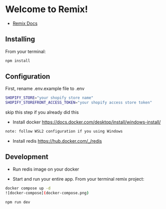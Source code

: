 # Welcome to Remix!

- [Remix Docs](https://remix.run/docs)

## Installing

From your terminal:
```sh
npm install
```


## Configuration

First, rename .env.example file to .env
```sh
SHOPIFY_STORE="your shopify store name"
SHOPIFY_STOREFRONT_ACCESS_TOKEN="your shopify access store token"
```

skip this step if you already did this

- Install docker https://docs.docker.com/desktop/install/windows-install/ 
```sh
note: follow WSL2 configuration if you using Windows
```

- Install redis https://hub.docker.com/_/redis


## Development   

- Run redis image on your docker

- Start and run your entire app.
From your terminal remix project:
```sh
docker compose up -d
![docker-compose](docker-compose.png)
```

```sh
npm run dev
```
